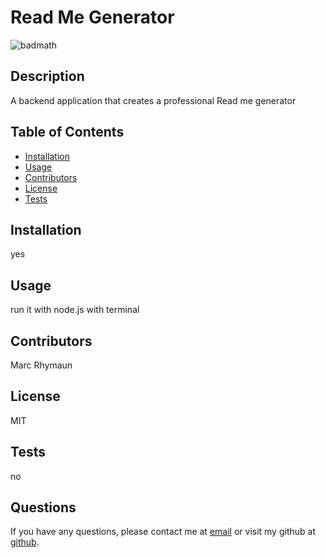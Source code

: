 
 # Read Me Generator
 ![badmath](https://img.shields.io/badge/License-MIT-blue)
 
 ## Description
 A backend application that creates a  professional Read me generator 
 
 ## Table of Contents
 
 - [Installation](#installation)
 - [Usage](#usage)
 - [Contributors](#contributors)
 - [License](#license)
 - [Tests](#tests)
 
 ## Installation
 yes

 ## Usage
 run it with node.js with terminal 
 
 ## Contributors
 Marc Rhymaun 
 
 ## License
 MIT
 
 ## Tests
 no 

## Questions
If you have any questions, please contact me at [email](mailto:marcrhymaun@knights.ucf.edu) or visit my github at [github](https://github.com/Titan-MP).
 
 
 